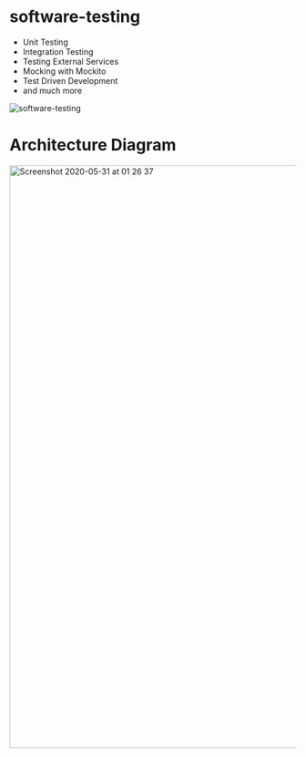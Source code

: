 # software-testing

- Unit Testing
- Integration Testing
- Testing External Services
- Mocking with Mockito
- Test Driven Development
- and much more

![software-testing](https://user-images.githubusercontent.com/40702606/83341657-d435f700-a2dd-11ea-9b8a-eb525da80698.png)

# Architecture Diagram

<img width="1022" alt="Screenshot 2020-05-31 at 01 26 37" src="https://user-images.githubusercontent.com/40702606/83341658-ddbf5f00-a2dd-11ea-90d3-21359d0d81c6.png">
